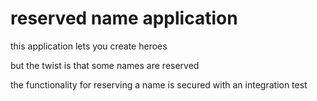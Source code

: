 # reserved name application

this application lets you create heroes

but the twist is that some names are reserved

the functionality for reserving a name is secured with an integration test

